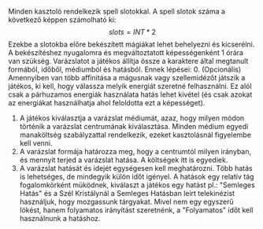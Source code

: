 Minden kasztoló rendelkezik spell slotokkal. A spell slotok száma a következő képpen számolható ki: $$ slots = INT * 2 $$Ezekbe a slotokba előre bekészített mágiákat lehet behelyezni és kicserélni. A bekészítéshez nyugalomra és megváltoztatott képességenként 1 órára van szükség. Varázslatot a játékos állítja össze a karaktere által megtanult formából, időből, médiumból és hatásból.
Ennek lépései:
0. (Opcionális) Amennyiben van több affinitása a mágusnak vagy szellemidézőt játszik a játékos, ki kell, hogy válassza melyik energiát szeretné felhasználni. Ez alól csak a párhuzamos energiák használata hatás lehet kivétel (és csak azokat az energiákat használhatja ahol feloldotta ezt a képességet).
1. A játékos kiválasztja a varázslat médiumát, azaz, hogy milyen módon történik a varázslat centrumának kiválasztása. Minden médium egyedi manaköltség szabályzattal rendelkezik, ezeket kasztolásnál figyelembe kell venni.
2. A varázslat formája határozza meg, hogy a centrumtól milyen irányban, és mennyit terjed a varázslat hatása. A költségek itt is egyediek.
3. A varázslat hatását és idejét egységesen kell meghatározni. Több hatás is lehetséges, de mindegyik külön időt igényel. A hatások egy relatív tág fogalomkörként müködnek, kiválaszt a játékos egy hatást pl.: "Semleges Hatás" és a Szél Kristálynál a Semleges Hatásban leírt telekinézist használjuk, hogy mozgassunk tárgyakat. Mivel nem egy egyszerű lökést, hanem folyamatos irányítást szeretnénk, a "Folyamatos" időt kell használnunk a hatáshoz.

